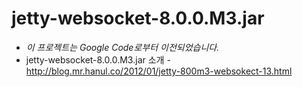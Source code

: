 # jetty-websocket-8.0.0.M3.jar
* *이 프로젝트는 Google Code로부터 이전되었습니다.*
* jetty-websocket-8.0.0.M3.jar 소개 - http://blog.mr.hanul.co/2012/01/jetty-800m3-websokect-13.html
